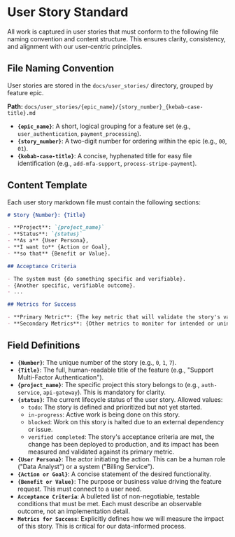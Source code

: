 # User Story Standard

All work is captured in user stories that must conform to the following file naming convention and content structure. This ensures clarity, consistency, and alignment with our user-centric principles.

## File Naming Convention

User stories are stored in the `docs/user_stories/` directory, grouped by feature epic.

**Path:** `docs/user_stories/{epic_name}/{story_number}_{kebab-case-title}.md`

- **`{epic_name}`**: A short, logical grouping for a feature set (e.g., `user_authentication`, `payment_processing`).
- **`{story_number}`**: A two-digit number for ordering within the epic (e.g., `00`, `01`).
- **`{kebab-case-title}`**: A concise, hyphenated title for easy file identification (e.g., `add-mfa-support`, `process-stripe-payment`).

## Content Template

Each user story markdown file must contain the following sections:

```markdown
# Story {Number}: {Title}

- **Project**: `{project_name}`
- **Status**: `{status}`
- **As a** {User Persona},
- **I want to** {Action or Goal},
- **so that** {Benefit or Value}.

## Acceptance Criteria

- The system must {do something specific and verifiable}.
- {Another specific, verifiable outcome}.
- ...

## Metrics for Success

- **Primary Metric**: {The key metric that will validate the story's value} (e.g., "5% decrease in Change Failure Rate", "10% increase in successful user signups").
- **Secondary Metrics**: {Other metrics to monitor for intended or unintended consequences}.
```

## Field Definitions

- **`{Number}`**: The unique number of the story (e.g., `0`, `1`, `7`).
- **`{Title}`**: The full, human-readable title of the feature (e.g., "Support Multi-Factor Authentication").
- **`{project_name}`**: The specific project this story belongs to (e.g., `auth-service`, `api-gateway`). This is mandatory for clarity.
- **`{status}`**: The current lifecycle status of the user story. Allowed values:
  - `todo`: The story is defined and prioritized but not yet started.
  - `in-progress`: Active work is being done on this story.
  - `blocked`: Work on this story is halted due to an external dependency or issue.
  - `verified completed`: The story's acceptance criteria are met, the change has been deployed to production, and its impact has been measured and validated against its primary metric.
- **`{User Persona}`**: The actor initiating the action. This can be a human role ("Data Analyst") or a system ("Billing Service").
- **`{Action or Goal}`**: A concise statement of the desired functionality.
- **`{Benefit or Value}`**: The purpose or business value driving the feature request. This must connect to a user need.
- **`Acceptance Criteria`**: A bulleted list of non-negotiable, testable conditions that must be met. Each must describe an observable outcome, not an implementation detail.
- **`Metrics for Success`**: Explicitly defines how we will measure the impact of this story. This is critical for our data-informed process.
